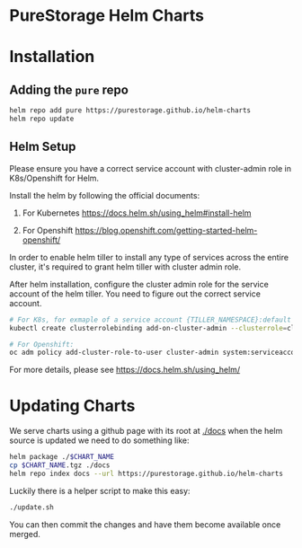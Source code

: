 # PureStorage Helm Charts

# Installation

## Adding the `pure` repo

```bash
helm repo add pure https://purestorage.github.io/helm-charts
helm repo update
```

## Helm Setup
Please ensure you have a correct service account with cluster-admin role in K8s/Openshift for Helm. 

Install the helm by following the official documents:
1. For Kubernetes
https://docs.helm.sh/using_helm#install-helm

2. For Openshift
https://blog.openshift.com/getting-started-helm-openshift/

In order to enable helm tiller to install any type of services across the entire cluster, it's required to grant helm tiller with cluster admin role.

After helm installation, configure the cluster admin role for the service account of the helm tiller. You need to figure out the correct service account.
```bash
# For K8s, for exmaple of a service account {TILLER_NAMESPACE}:default
kubectl create clusterrolebinding add-on-cluster-admin --clusterrole=cluster-admin --serviceaccount=${TILLER_NAMESPACE}:default

# For Openshift:
oc adm policy add-cluster-role-to-user cluster-admin system:serviceaccount:${TILLER_NAMESPACE}:tiller
```

For more details, please see https://docs.helm.sh/using_helm/

# Updating Charts
We serve charts using a github page with its root at [./docs](./docs) when the helm source is updated
we need to do something like:

```bash
helm package ./$CHART_NAME
cp $CHART_NAME.tgz ./docs
helm repo index docs --url https://purestorage.github.io/helm-charts
```

Luckily there is a helper script to make this easy:

```bash
./update.sh
```

You can then commit the changes and have them become available once merged.
